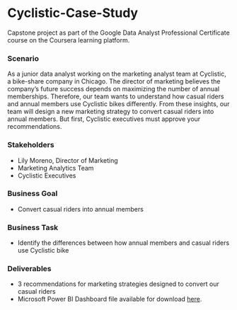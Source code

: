# Cyclistic-Case-Study
Capstone project as part of the Google Data Analyst Professional Certificate course on the Coursera learning platform.
<br>
### Scenario
As a junior data analyst working on the marketing analyst team at Cyclistic, a bike-share company in Chicago. The director
of marketing believes the company’s future success depends on maximizing the number of annual memberships. Therefore,
our team wants to understand how casual riders and annual members use Cyclistic bikes differently. From these insights,
our team will design a new marketing strategy to convert casual riders into annual members. But first, Cyclistic executives
must approve your recommendations.
<br>
### Stakeholders
- Lily Moreno, Director of Marketing
- Marketing Analytics Team
- Cyclistic Executives
### Business Goal
- Convert casual riders into annual members
### Business Task
- Identify the differences between how annual members and casual riders use Cyclistic bike
### Deliverables
- 3 recommendations for marketing strategies designed to convert our casual riders
- Microsoft Power BI Dashboard file available for download [here](https://drive.google.com/file/d/1PURjj1dIIJElKYUZOHCRcfObQ4rLu86K/view?usp=sharing).
